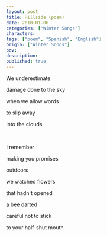 ```yaml
---
layout: post
title: Hillside (poem)
date: 2010-01-06
categories: ["Winter Songs"]
characters: 
tags: ["poem", "Spanish", "English"]
origin: ["Winter Songs"]
pov: 
description: 
published: true
---
```


We underestimate

damage done to the sky

when we allow words

to slip away

into the clouds

<br>

I remember

making you promises

outdoors

we watched flowers

that hadn't opened

a bee darted

careful not to stick

to your half-shut mouth
